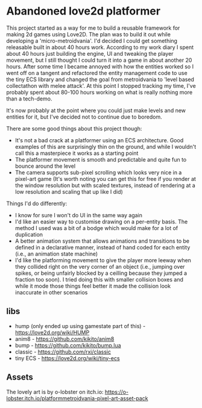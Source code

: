 # Abandoned love2d platformer

This project started as a way for me to build a reusable framework for making 2d games using Love2D. 
The plan was to build it out while developing a 'micro-metroidvania'. I'd decided I could get something releasable built in about 40 hours work. 
According to my work diary I spent about 40 hours just building the engine, UI and tweaking the player movement, 
but I still thought I could turn it into a game in about another 20 hours.
After some time I became annoyed with how the entities worked so I went off on a tangent and refactored the entity management code to use the tiny ECS library and
changed the goal from metroidvania to 'level based collectathon with melee attack'. At this point I stopped tracking my time, I've probably spent about 80-100 hours working on what is really nothing more than a tech-demo.

It's now probably at the point where you could just make levels and new entities for it, but I've decided not to continue due to boredom. 

There are some good things about this project though:

- It's not a bad crack at a platformer using an ECS architecture. Good examples of this are surprisingly thin on the ground, and while I wouldn't call this a masterpiece it works as a starting point
- The platformer movement is smooth and predictable and quite fun to bounce around the level
- The camera supports sub-pixel scrolling which looks very nice in a pixel-art game (It's worth noting you can get this for free if you render at the window resolution but with scaled textures, instead of rendering at a low resolution and scaling that up like I did)

Things I'd do differently:

- I know for sure I won't do UI in the same way again
- I'd like an easier way to customise drawing on a per-entity basis. The method I used was a bit of a bodge which would make for a lot of duplication
- A better animation system that allows animations and transitions to be defined in a declarative manner, instead of hand coded for each entity (i.e., an animation state machine)
- I'd like the platforming movement to give the player more leeway when they collided right on the very corner of an object (i.e., jumping over spikes, or being unfairly blocked by a ceilling because they jumped a fraction too soon). I tried doing this with smaller collision boxes and while it mode those things feel better
it made the collision look inaccurate in other scenarios


## libs 

- hump (only ended up using gamestate part of this) - https://love2d.org/wiki/HUMP
- anim8 - https://github.com/kikito/anim8 
- bump - https://github.com/kikito/bump.lua 
- classic - https://github.com/rxi/classic
- tiny ECS - https://love2d.org/wiki/tiny-ecs

## Assets

The lovely art is by o-lobster on itch.io: https://o-lobster.itch.io/platformmetroidvania-pixel-art-asset-pack
